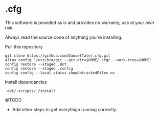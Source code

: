# .cfg

This software is provided as is and provides no warranty, use at your own risk.

Always read the source code of anything you're installing.

Pull this repository
```
git clone https://github.com/DanielTate/.cfg.git
alias config '/usr/bin/git --git-dir=$HOME/.cfg/ --work-tree=$HOME'
config restore --staged .dot
config restore --staged .config
config config --local status.showUntrackedFiles no
```

Install dependancies
```
.dot/.scripts/./install
```

@TODO
- Add other steps to get everythign running correctly.
